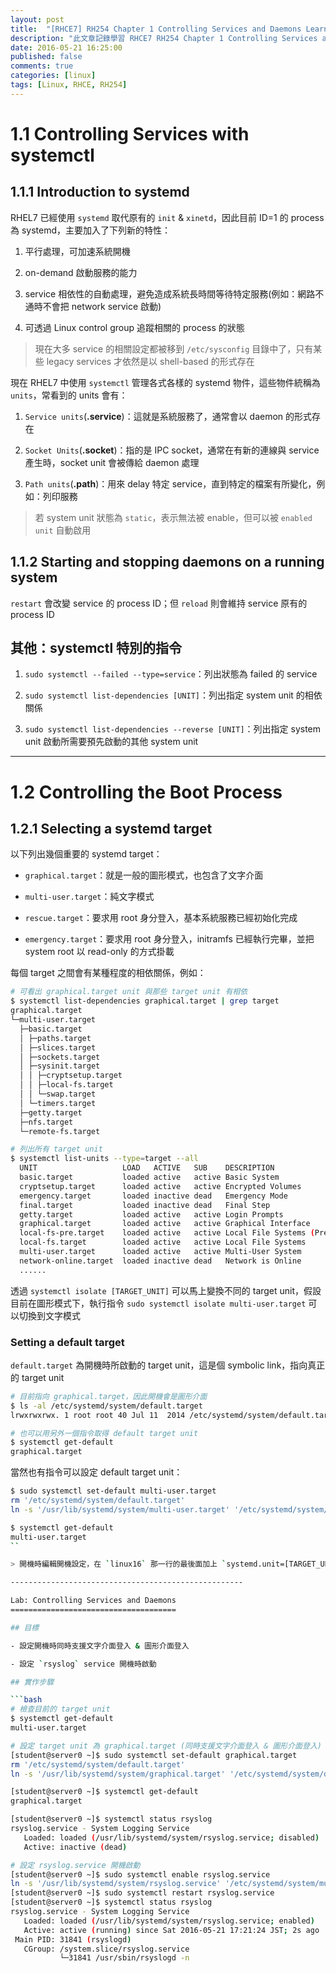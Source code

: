```yaml
---
layout: post
title:  "[RHCE7] RH254 Chapter 1 Controlling Services and Daemons Learning Notes"
description: "此文章記錄學習 RHCE7 RH254 Chapter 1 Controlling Services and Daemons Learning Notes 留下的內容"
date: 2016-05-21 16:25:00
published: false
comments: true
categories: [linux]
tags: [Linux, RHCE, RH254]
---
```


1.1 Controlling Services with systemctl
=======================================

## 1.1.1 Introduction to systemd

RHEL7 已經使用 `systemd` 取代原有的 `init` & `xinetd`，因此目前 ID=1 的 process 為 systemd，主要加入了下列新的特性：

1. 平行處理，可加速系統開機

2. on-demand 啟動服務的能力

3. service 相依性的自動處理，避免造成系統長時間等待特定服務(例如：網路不通時不會把 network service 啟動)

4. 可透過 Linux control group 追蹤相關的 process 的狀態

> 現在大多 service 的相關設定都被移到 `/etc/sysconfig` 目錄中了，只有某些 legacy services 才依然是以 shell-based 的形式存在

現在 RHEL7 中使用 `systemctl` 管理各式各樣的 systemd 物件，這些物件統稱為 `units`，常看到的 units 會有：

1. `Service units`(**.service**)：這就是系統服務了，通常會以 daemon 的形式存在

2. `Socket Units`(**.socket**)：指的是 IPC socket，通常在有新的連線與 service 產生時，socket unit 會被傳給 daemon 處理

3. `Path units`(**.path**)：用來 delay 特定 service，直到特定的檔案有所變化，例如：列印服務

> 若 system unit 狀態為 `static`，表示無法被 enable，但可以被 `enabled unit` 自動啟用


## 1.1.2 Starting and stopping daemons on a running system

`restart` 會改變 service 的 process ID；但 `reload` 則會維持 service 原有的 process ID


## 其他：systemctl 特別的指令

1. `sudo systemctl --failed --type=service`：列出狀態為 failed 的 service

2. `sudo systemctl list-dependencies [UNIT]`：列出指定 system unit 的相依關係

3. `sudo systemctl list-dependencies --reverse [UNIT]`：列出指定 system unit 啟動所需要預先啟動的其他 system unit

----------------------------------------------------

1.2 Controlling the Boot Process
================================

## 1.2.1 Selecting a systemd target

以下列出幾個重要的 systemd target：

- `graphical.target`：就是一般的圖形模式，也包含了文字介面

- `multi-user.target`：純文字模式

- `rescue.target`：要求用 root 身分登入，基本系統服務已經初始化完成

- `emergency.target`：要求用 root 身分登入，initramfs 已經執行完畢，並把 system root 以 read-only 的方式掛載

每個 target 之間會有某種程度的相依關係，例如：

```bash
# 可看出 graphical.target unit 與那些 target unit 有相依
$ systemctl list-dependencies graphical.target | grep target
graphical.target
└─multi-user.target
  ├─basic.target
  │ ├─paths.target
  │ ├─slices.target
  │ ├─sockets.target
  │ ├─sysinit.target
  │ │ ├─cryptsetup.target
  │ │ ├─local-fs.target
  │ │ └─swap.target
  │ └─timers.target
  ├─getty.target
  ├─nfs.target
  └─remote-fs.target

# 列出所有 target unit
$ systemctl list-units --type=target --all
  UNIT                   LOAD   ACTIVE   SUB    DESCRIPTION
  basic.target           loaded active   active Basic System
  cryptsetup.target      loaded active   active Encrypted Volumes
  emergency.target       loaded inactive dead   Emergency Mode
  final.target           loaded inactive dead   Final Step
  getty.target           loaded active   active Login Prompts
  graphical.target       loaded active   active Graphical Interface
  local-fs-pre.target    loaded active   active Local File Systems (Pre)
  local-fs.target        loaded active   active Local File Systems
  multi-user.target      loaded active   active Multi-User System
  network-online.target  loaded inactive dead   Network is Online
  ......
```

透過 `systemctl isolate [TARGET_UNIT]` 可以馬上變換不同的 target unit，假設目前在圖形模式下，執行指令 `sudo systemctl isolate multi-user.target` 可以切換到文字模式

### Setting a default target

`default.target` 為開機時所啟動的 target unit，這是個 symbolic link，指向真正的 target unit

```bash
# 目前指向 graphical.target，因此開機會是圖形介面
$ ls -al /etc/systemd/system/default.target
lrwxrwxrwx. 1 root root 40 Jul 11  2014 /etc/systemd/system/default.target -> /usr/lib/systemd/system/graphical.target

# 也可以用另外一個指令取得 default target unit
$ systemctl get-default
graphical.target
```

當然也有指令可以設定 default target unit：

```bash
$ sudo systemctl set-default multi-user.target
rm '/etc/systemd/system/default.target'
ln -s '/usr/lib/systemd/system/multi-user.target' '/etc/systemd/system/default.target'

$ systemctl get-default
multi-user.target
``

> 開機時編輯開機設定，在 `linux16` 那一行的最後面加上 `systemd.unit=[TARGET_UNIT]` 也可以直接進入所指定的 target unit

----------------------------------------------------

Lab: Controlling Services and Daemons
=====================================

## 目標

- 設定開機時同時支援文字介面登入 & 圖形介面登入

- 設定 `rsyslog` service 開機時啟動

## 實作步驟

```bash
# 檢查目前的 target unit
$ systemctl get-default
multi-user.target

# 設定 target unit 為 graphical.target (同時支援文字介面登入 & 圖形介面登入)
[student@server0 ~]$ sudo systemctl set-default graphical.target
rm '/etc/systemd/system/default.target'
ln -s '/usr/lib/systemd/system/graphical.target' '/etc/systemd/system/default.target'

[student@server0 ~]$ systemctl get-default
graphical.target

[student@server0 ~]$ systemctl status rsyslog
rsyslog.service - System Logging Service
   Loaded: loaded (/usr/lib/systemd/system/rsyslog.service; disabled)
   Active: inactive (dead)

# 設定 rsyslog.service 開機啟動
[student@server0 ~]$ sudo systemctl enable rsyslog.service
ln -s '/usr/lib/systemd/system/rsyslog.service' '/etc/systemd/system/multi-user.target.wants/rsyslog.service'
[student@server0 ~]$ sudo systemctl restart rsyslog.service
[student@server0 ~]$ systemctl status rsyslog
rsyslog.service - System Logging Service
   Loaded: loaded (/usr/lib/systemd/system/rsyslog.service; enabled)
   Active: active (running) since Sat 2016-05-21 17:21:24 JST; 2s ago
 Main PID: 31841 (rsyslogd)
   CGroup: /system.slice/rsyslog.service
           └─31841 /usr/sbin/rsyslogd -n
```
